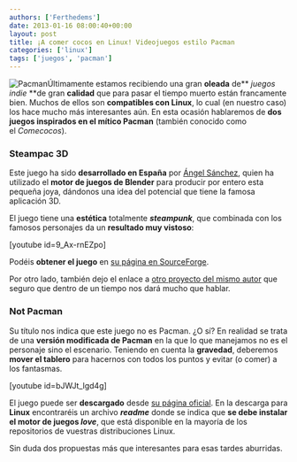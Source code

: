 ```yaml
---
authors: ['Ferthedems']
date: 2013-01-16 08:00:40+00:00
layout: post
title: ¡A comer cocos en Linux! Videojuegos estilo Pacman
categories: ['linux']
tags: ['juegos', 'pacman']
---
```


![Pacman](http://www.univunix.com/wp-content/uploads/CapturaPacMan1-150x150.png)Últimamente estamos recibiendo una gran **oleada** de** _juegos indie_ **de gran **calidad** que para pasar el tiempo muerto están francamente bien. Muchos de ellos son **compatibles con Linux**, lo cual (en nuestro caso) los hace mucho más interesantes aún. En esta ocasión hablaremos de **dos juegos inspirados en el mítico Pacman** (también conocido como el _Comecocos_).





### Steampac 3D




Este juego ha sido **desarrollado en España** por [Ángel Sánchez](http://nosinmipixel.blogspot.com.es/), quien ha utilizado el **motor de juegos de Blender** para producir por entero esta pequeña joya, dándonos una idea del potencial que tiene la famosa aplicación 3D.




El juego tiene una **estética** totalmente **_steampunk_**, que combinada con los famosos personajes da un **resultado muy vistoso**:


[youtube id=9_Ax-rnEZpo]


Podéis **obtener el juego** en [su página en SourceForge](http://sourceforge.net/projects/steampac/files/).




Por otro lado, también dejo el enlace a [otro proyecto del mismo autor](http://nosinmipixel.blogspot.com.es/2012/12/bartar-el-pequeno-guerrero.html) que seguro que dentro de un tiempo nos dará mucho que hablar.





### Not Pacman




Su título nos indica que este juego no es Pacman. ¿O sí? En realidad se trata de una **versión modificada de Pacman** en la que lo que manejamos no es el personaje sino el escenario. Teniendo en cuenta la **gravedad**, deberemos **mover el tablero** para hacernos con todos los puntos y evitar (o comer) a los fantasmas.


[youtube id=bJWJt_lgd4g]


El juego puede ser **descargado** desde [su página oficial](http://stabyourself.net/notpacman/). En la descarga para **Linux** encontraréis un archivo **_readme_** donde se indica que **se debe instalar el motor de juegos _love_**, que está disponible en la mayoría de los repositorios de vuestras distribuciones Linux.




Sin duda dos propuestas más que interesantes para esas tardes aburridas.
